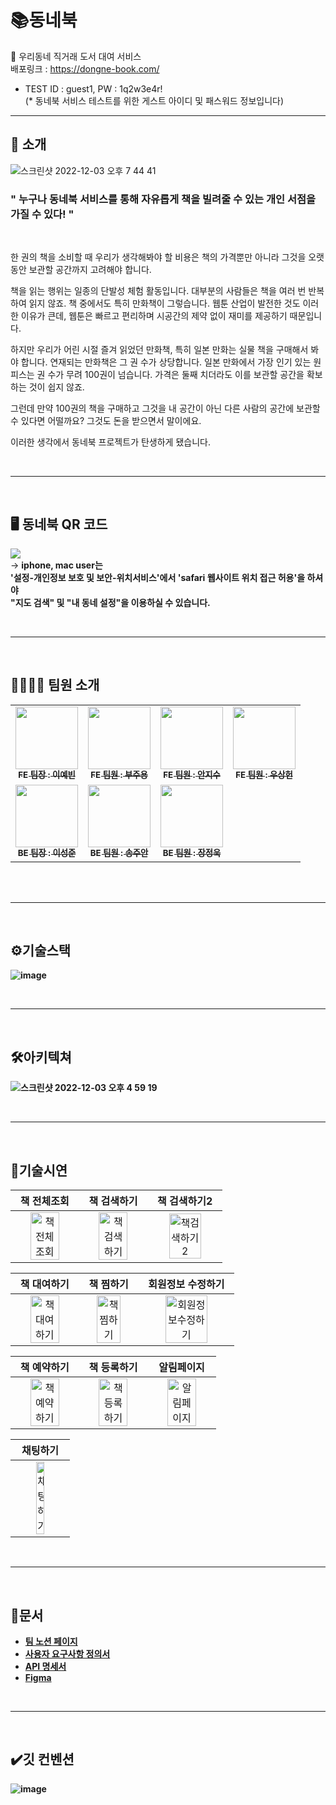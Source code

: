 
# 📚동네북
📗 우리동네 직거래 도서 대여 서비스<br />
배포링크 : https://dongne-book.com/<br />
* TEST ID : guest1, PW : 1q2w3e4r! <br />
(* 동네북 서비스 테스트를 위한 게스트 아이디 및 패스워드 정보입니다)


---

## 🔎 소개
![스크린샷 2022-12-03 오후 7 44 41](https://user-images.githubusercontent.com/62760166/205436979-a63c63a0-7c61-4fea-93e8-829937db006b.png)
 ### " 누구나 동네북 서비스를 통해 자유롭게 책을 빌려줄 수 있는 개인 서점을 가질 수 있다! "
</br>

 한 권의 책을 소비할 때 우리가 생각해봐야 할 비용은 책의 가격뿐만 아니라 그것을 오랫동안 보관할 공간까지 고려해야 합니다.

책을 읽는 행위는 일종의 단발성 체험 활동입니다. 대부분의 사람들은 책을 여러 번 반복하여 읽지 않죠. 책 중에서도 특히 만화책이 그렇습니다. 웹툰 산업이 발전한 것도 이러한 이유가 큰데, 웹툰은 빠르고 편리하며 시공간의 제약 없이 재미를 제공하기 때문입니다.

하지만 우리가 어린 시절 즐겨 읽었던 만화책, 특히 일본 만화는 실물 책을 구매해서 봐야 합니다. 연재되는 만화책은 그 권 수가 상당합니다. 일본 만화에서 가장 인기 있는 원피스는 권 수가 무려 100권이 넘습니다. 가격은 둘째 치더라도 이를 보관할 공간을 확보하는 것이 쉽지 않죠.

그런데 만약 100권의 책을 구매하고 그것을 내 공간이 아닌 다른 사람의 공간에 보관할 수 있다면 어떨까요? 그것도 돈을 받으면서 말이에요.

이러한 생각에서 동네북 프로젝트가 탄생하게 됐습니다.

</br>

---

</br>

## 🖥 동네북 QR 코드
![](https://velog.velcdn.com/images/fejigu/post/e1960487-f1a5-4937-a787-b1721e4ab891/image.png)
</br>
→ <b>iphone, mac user는 </br>
'설정-개인정보 보호 및 보안-위치서비스'에서 'safari 웹사이트 위치 접근 허용'을 하셔야</br>
"지도 검색" 및 "내 동네 설정"을 이용하실 수 있습니다.<b>
 
</br>

---

</br>

## 👨‍👩‍👧‍👦 팀원 소개
<!-- ALL-CONTRIBUTORS-LIST:START - Do not remove or modify this section -->
<!-- prettier-ignore-start -->
<!-- markdownlint-disable -->
<table>
  <tbody>
    <tr>
      <td align="center"><a href="https://github.com/2pandi"><img src="https://velog.velcdn.com/images/fejigu/post/0c91d5e0-cd8f-4648-bf47-aaae52a94411/image.jpeg" width="100px;" alt=""/><br /><sub><b>FE 팀장 : 이예빈</b></sub></a><br /></td>
      <td align="center"><a href="https://github.com/jooyong-boo"><img src="https://velog.velcdn.com/images/fejigu/post/c83405c8-05b9-4921-942f-d5bdf46d87b6/image.png" width="100px;" alt=""/><br /><sub><b>FE 팀원 : 부주용</b></sub></a><br /></td>
      <td align="center"><a href="https://github.com/anjigu"><img src="https://velog.velcdn.com/images/fejigu/post/bcb881ec-bbf1-43d0-a037-91f8e124ec58/image.JPG" width="100px;" alt=""/><br /><sub><b>FE 팀원 : 안지수</b></sub></a><br /></td>
      <td align="center"><a href="https://github.com/Withlaw"><img src="https://velog.velcdn.com/images/fejigu/post/b26f9be5-4a32-49ea-8835-394b2b0eae1c/image.jpeg" width="100px;" alt=""/><br /><sub><b>FE 팀원 : 우상헌</b></sub></a><br /></td>
     <tr/>
      <td align="center"><a href="https://github.com/thwn40"><img src="https://velog.velcdn.com/images/fejigu/post/5c649ae9-64ff-43bb-87ce-4fd5ce6d7021/image.jpeg" width="100px;" alt=""/><br /><sub><b>BE 팀장 : 이성준</b></sub></a><br /></td>
      <td align="center"><a href="https://github.com/SJUANS"><img src="https://velog.velcdn.com/images/fejigu/post/e6f23d90-7330-4d35-85ac-ebc9933c31e3/image.jpeg" width="100px;" alt=""/><br /><sub><b>BE 팀원 : 송주안</b></sub></a><br /></td>
      <td align="center"><a href="https://github.com/jujang"><img src="https://velog.velcdn.com/images/fejigu/post/9076c8bb-1904-451b-96ce-09c8bc5f420f/image.jpeg" width="100px;" alt=""/><br /><sub><b>BE 팀원 : 장정욱</b></sub></a><br /></td>
    </tr>
  </tbody>
</table>
</br>
</br>

---

</br>

## ⚙️기술스택
![image](https://user-images.githubusercontent.com/46420915/206159779-0897f8a3-df43-47d8-925b-e25981da3ebd.png)

</br>

---

</br>

## 🛠아키텍쳐
![스크린샷 2022-12-03 오후 4 59 19](https://user-images.githubusercontent.com/62760166/205433155-02938f34-357a-420b-bcf0-3e859d59e414.png)

</br>

---

</br>

## 📲기술시연

|                   책 전체조회                   |                   책 검색하기                    |                         책 검색하기2                          |
| :----------------------------------------------------------: | :----------------------------------------------------------: | :----------------------------------------------------------: |
| <img src="https://user-images.githubusercontent.com/98410418/205496968-c08a0775-4670-4a63-9ee7-918e5ef13423.gif" alt="책전체조회" width=70%> | <img src="https://user-images.githubusercontent.com/98410418/205497124-8307aae6-7c5f-4bcd-a089-babf4d5efec8.gif" alt="책검색하기" width=70%> | <img src="https://user-images.githubusercontent.com/98410418/205497161-0f11a63a-2724-4801-9592-a668fec57f11.gif" alt="책검색하기2" width=70%> |

|                         책 대여하기                         |                  책 찜하기                  |                         회원정보 수정하기                         |
| :----------------------------------------------------------: | :----------------------------------------------------------: | :----------------------------------------------------------: |
| <img src="https://user-images.githubusercontent.com/98410418/205497193-b967cb75-f3ed-4d19-8f99-fd1d4302d5b4.gif" alt="책대여하기" width=70%> | <img src="https://user-images.githubusercontent.com/98410418/205497534-c8f12ea9-7ab1-457e-b068-9fc9be48322c.gif" alt="책찜하기" width=70%> | <img src="https://user-images.githubusercontent.com/98410418/205815604-43c1efe8-dd8b-46be-8594-31a4dc473dcd.gif" alt="회원정보수정하기" width=70%> |

|                책 예약하기                 |                     책 등록하기                      |                     알림페이지                     |
| :----------------------------------------------------------: | :----------------------------------------------------------: | :----------------------------------------------------------: |
| <img src="https://user-images.githubusercontent.com/98410418/205497205-225f9fa9-5996-4669-89cb-6f58f27e0dfe.gif" alt="책예약하기" width=70%> | <img src="https://user-images.githubusercontent.com/98410418/205497208-0ad67323-7d4f-4320-a842-df8e6bfd001a.gif" alt="책등록하기" width=70%> | <img src="https://user-images.githubusercontent.com/98410418/205497203-a16403d0-5f53-4058-95cb-d733a99bc088.gif" alt="알림페이지" width=70%> |

|                       채팅하기                        |
| :----------------------------------------------------------: |
| <img src="https://user-images.githubusercontent.com/98410418/205497206-a38bd7a6-8c7c-45bc-b0f9-0d0233ea2ffd.gif" alt="채팅하기" width=40%> | 

</br>

---

</br>

## 📑문서
 <ul>
   <li><a href="https://www.notion.so/codestates/a6c492bb425a4ae589e870e21a7db9d6" target='_blank'>팀 노션 페이지</a></li>
   <li><a href="https://docs.google.com/spreadsheets/d/1UoY9hS5uM0awAp1wNGv6SeW9Zwq647SiNcRko21yUlg/edit#gid=0" target='_blank'>사용자 요구사항 정의서</a></li>
   <li><a href="https://www.notion.so/API-3ce5b61adf944355846a561fbd11808b" target='_blank'>API 명세서</a></li>
  <li><a href="https://www.figma.com/file/LDBIyFZYFKpWtTs9rW6RX6/%EB%8F%99%EB%84%A4%EB%B6%81" target='_blank'>Figma</a></li>
 </ul>

</br>

---

</br>

## ✔️깃 컨벤션
![image](https://user-images.githubusercontent.com/62760166/205436829-7d580b00-03c7-4fc9-94ca-af2804d94c43.png)


